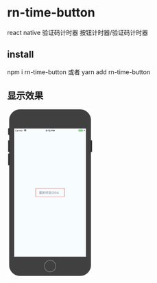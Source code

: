 # rn-time-button
react native 验证码计时器
按钮计时器/验证码计时器


## install
npm i rn-time-button 或者 yarn add rn-time-button

## 显示效果
<img src="./demoCode/WechatIMG536.jpeg" width="200" hegiht="300" align=center />

